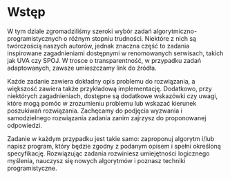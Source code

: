 # Wstęp

W tym dziale zgromadziliśmy szeroki wybór zadań algorytmiczno-programistycznych o różnym stopniu trudności. Niektóre z nich są twórczością naszych autorów, jednak znaczna część to zadania inspirowane zagadnieniami dostępnymi w renomowanych serwisach, takich jak UVA czy SPOJ. W trosce o transparentność, w przypadku zadań adaptowanych, zawsze umieszczamy link do źródła.

Każde zadanie zawiera dokładny opis problemu do rozwiązania, a większość zawiera także przykładową implementację. Dodatkowo, przy niektórych zagadnieniach, dostępne są dodatkowe wskazówki czy uwagi, które mogą pomóc w zrozumieniu problemu lub wskazać kierunek poszukiwań rozwiązania. Zachęcamy do podjęcia wyzwania i samodzielnego rozwiązania zadania zanim zajrzysz do proponowanej odpowiedzi.

Zadanie w każdym przypadku jest takie samo: zaproponuj algorytm i/lub napisz program, który będzie zgodny z podanym opisem i spełni określoną specyfikację. Rozwiązując zadania rozwiniesz umiejętności logicznego myślenia, nauczysz się nowych algorytmów i poznasz techniki programistyczne.
